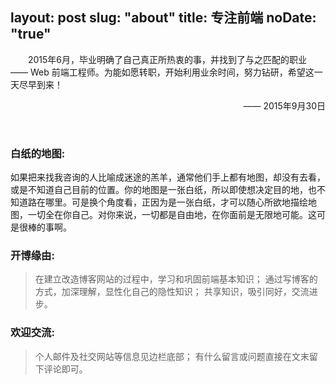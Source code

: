 layout: post
slug: "about"
title: 专注前端
noDate: "true"
---
<style type="text/css">
	strong a {
		color: #747474;
	}
	.player {
		text-align: center;
		margin: .5em auto 0;
	}
	.player br {
		display: none;
	}
	.sign {
		text-align: right;
		font-style: italic;
	}
	#ds-recent-visitors {
		padding: 0;
	}
	#ds-recent-visitors div,#ds-recent-visitors div a{
		display: inline-block;
	}
	#ds-recent-visitors div img {
		display: inline-block !important;
		width: 56px !important;
		height: 56px !important;
		border-radius: 50%;
		border: 1px solid #ddd;
		padding: 2px;
	}
	.article-entry img:first-child {
		display: block;
	}
	.article-entry span {
		font-family: Arial;
	}
</style>
　　2015年6月，毕业明确了自己真正所热衷的事，并找到了与之匹配的职业 <span>——</span> Web 前端工程师。为能如愿转职，开始利用业余时间，努力钻研，希望这一天尽早到来！

<p style="text-align: right;"><span>——</span>  2015年9月30日</p>


<br>

### 白纸的地图:

如果把来找我咨询的人比喻成迷途的羔羊，通常他们手上都有地图，却没有去看，或是不知道自己目前的位置。你的地图是一张白纸，所以即使想决定目的地，也不知道路在哪里。可是换个角度看，正因为是一张白纸，才可以随心所欲地描绘地图，一切全在你自己。对你来说，一切都是自由地，在你面前是无限地可能。这可是很棒的事啊。

### 开博缘由:
> 在建立改造博客网站的过程中，学习和巩固前端基本知识；
> 通过写博客的方式，加深理解，显性化自己的隐性知识；
> 共享知识，吸引同好，交流进步。

<!-- [HexoBug:](/2015/12/28/HexoBug/ "文章-博客站点建设历程")本篇日志用于归纳记录自己在学习建设个人博客站点中的各种尝试和思考。为方便编辑和查看最新进展，更新以倒序方式呈现。

[Front-End-Study:](/2015/08/28/Front-End-Study/ "文章-个人 Web 前端学习路线")简单记录个人学习 Web 前端过程中使用的教程和书籍。仅列出较系统和专业化的资料，不包括网上零散的文章和教程。
 -->
<!-- ### 博客主题:
> Hexo 博客目前使用的是自己改的主题spfk,通过参考Yelee以Yilia为基础进行修改，介绍请转主题 [GitHub][1] 页面，欢迎 Star 和提 [issue][2]。

[1]: https://github.com/luuman/hexo-theme-spfk "GitHub主题安装包"
[2]: https://github.com/luuman/hexo-theme-spfk/issues "提问题" -->

<!-- ### 博客文章下载:
> 本博客所有文章的原始 Markdown 文件都备份在 GitHub 上，有需要可以 [点此下载](https://github.com/luuman/Hexo "Hexo")。
 -->
### 欢迎交流:
> 个人邮件及社交网站等信息见边栏底部；
> 有什么留言或问题直接在文末留下评论即可。

<!-- ### 宾至如归:
> 最近特别好奇，有哪些“小伙伴”使用我修改的主题（没看上我，也到碗里来！），为了起到督促作用，会将大家的网站放置在[前端导航](http://luuman.github.io/FrontEndGuide/V1/index.html "前端开发资料分享")，方便大家串门，由于人数会很多，建议大家的描述信息要详细些，提高访客率，哈哈！
> 由于方便博主编辑，请“小伙伴”按照统一格式，到此页面发布[前端资源导航收录](http://luuman.github.io/2015/12/21/FrontEndGuide/ "前端开发资料分享")：

```
标题：世平阜康
说明：前端开发，北京，纯海迷、爱运动、爱交友、爱旅行、喜欢接触新鲜事物、迎接新的挑战，更爱游离于错综复杂的编码与逻辑中
链接：http://luuman.github.io/

# 世平阜康
> 前端开发，北京，纯海迷、爱运动、爱交友、爱旅行、喜欢接触新鲜事物、迎接新的挑战，更爱游离于错综复杂的编码与逻辑中
< http://luuman.github.io/
``` -->